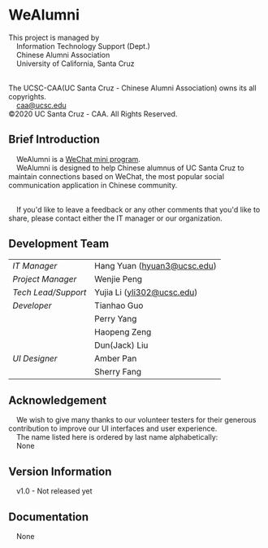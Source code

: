 # WeAlumni

This project is managed by
<br/>&nbsp;&nbsp;&nbsp;&nbsp;Information Technology Support (Dept.)
<br/>&nbsp;&nbsp;&nbsp;&nbsp;Chinese Alumni Association
<br/>&nbsp;&nbsp;&nbsp;&nbsp;University of California, Santa Cruz

<br/>The UCSC-CAA(UC Santa Cruz - Chinese Alumni Association) owns its all copyrights.
<br/>&nbsp;&nbsp;&nbsp;&nbsp;caa@ucsc.edu
<br/>©2020 UC Santa Cruz - CAA. All Rights Reserved.

## Brief Introduction

&nbsp;&nbsp;&nbsp;&nbsp;WeAlumni is a [WeChat mini program](open.wechat.com/cgi-bin/newreadtemplate?t=overseas_open/docs/mini-programs/design).
<br/>&nbsp;&nbsp;&nbsp;&nbsp;WeAlumni is designed to help Chinese alumnus of UC Santa Cruz to maintain connections based on WeChat, the most popular social communication application in Chinese community.

<br/>&nbsp;&nbsp;&nbsp;&nbsp;If you'd like to leave a feedback or any other comments that you'd like to share, please contact either the IT manager or our organization.

## Development Team

|                         |                            |
|-------------------------|----------------------------|
|    *IT Manager*         | Hang Yuan (hyuan3@ucsc.edu)|
|    *Project Manager*    | Wenjie Peng                |
|    *Tech Lead/Support*  | Yujia Li (yli302@ucsc.edu) | 
|    *Developer*          | Tianhao Guo                |
|                         | Perry Yang                 |
|                         | Haopeng Zeng               |
|                         | Dun(Jack) Liu              |
|    *UI Designer*        | Amber Pan                  |
|                         | Sherry Fang                |

## Acknowledgement

&nbsp;&nbsp;&nbsp;&nbsp;We wish to give many thanks to our volunteer testers for their generous contribution to improve our UI interfaces and user experience.
<br/>&nbsp;&nbsp;&nbsp;&nbsp;The name listed here is ordered by last name alphabetically:
<br/>&nbsp;&nbsp;&nbsp;&nbsp;None

## Version Information

&nbsp;&nbsp;&nbsp;&nbsp;v1.0 - Not released yet

## Documentation
 
&nbsp;&nbsp;&nbsp;&nbsp;None
